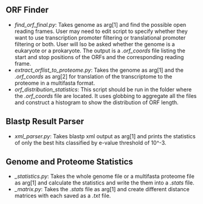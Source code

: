 ## ORF Finder
* *find_orf_final.py*: Takes genome as arg[1] and find the possible open reading frames. User may need to edit script to specify whether they want to use transcription promoter filtering or translational promoter filtering or both. User will lso be asked whether the genome is a eukaryote or a prokaryote. The output is a *.orf_coords* file listing the start and stop positions of the ORFs and the corresponding reading frame.
* *extract_orflist_to_proteome.py*: Takes the genome as arg[1] and the *.orf_coords* as arg[2] for translation of the transcriptome to the proteome in a multifasta format.
* *orf_distribution_statistics*: This script should be run in the folder where the *.orf_coords* file are located. It uses globbing to aggregate all the files and construct a histogram to show the distribution of ORF length.

## Blastp Result Parser
* *xml_parser.py*: Takes blastp xml output as arg[1] and prints the statistics of only the best hits classified by e-value threshold of 10^-3.

## Genome and Proteome Statistics
* *_statistics.py*: Takes the whole genome file or a multifasta proteome file as arg[1] and calculate the statistics and write the them into a *.stats* file.
* *_matrix.py*: Takes the *.stats* file as arg[1] and create different distance matrices with each saved as a *.txt* file.
